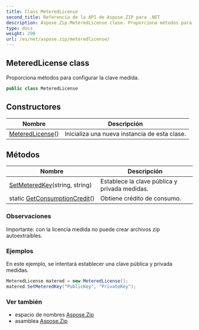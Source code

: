 ```yaml
---
title: Class MeteredLicense
second_title: Referencia de la API de Aspose.ZIP para .NET
description: Aspose.Zip.MeteredLicense clase. Proporciona métodos para configurar la clave medida.
type: docs
weight: 290
url: /es/net/aspose.zip/meteredlicense/
---
```

## MeteredLicense class

Proporciona métodos para configurar la clave medida.

```csharp
public class MeteredLicense
```

## Constructores

| Nombre | Descripción |
| --- | --- |
| [MeteredLicense](meteredlicense/)() | Inicializa una nueva instancia de esta clase. |

## Métodos

| Nombre | Descripción |
| --- | --- |
| [SetMeteredKey](../../aspose.zip/meteredlicense/setmeteredkey/)(string, string) | Establece la clave pública y privada medidas. |
| static [GetConsumptionCredit](../../aspose.zip/meteredlicense/getconsumptioncredit/)() | Obtiene crédito de consumo. |

### Observaciones

Importante: con la licencia medida no puede crear archivos zip autoextraíbles.

### Ejemplos

En este ejemplo, se intentará establecer una clave pública y privada medidas.

```csharp
MeteredLicense matered = new MeteredLicense();
matered.SetMeteredKey("PublicKey", "PrivateKey");
```

### Ver también

* espacio de nombres [Aspose.Zip](../../aspose.zip/)
* asamblea [Aspose.Zip](../../)


